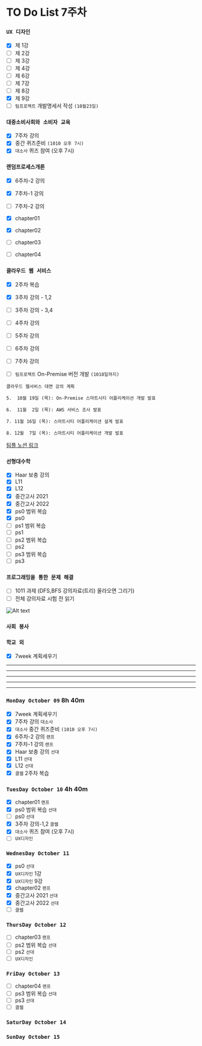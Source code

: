 # TO Do List 7주차

### `UX 디자인` 
- [x] 제 1강
- [ ] 제 2강
- [ ] 제 3강
- [ ] 제 4강
- [ ] 제 6강
- [ ] 제 7강
- [ ] 제 8강
- [x] 제 9강
- [ ] `팀프로젝트` 개발명세서 작성 `(10월23일)`

### `대중소비사회와 소비자 교육`
- [x] 7주차 강의
- [x] 중간 퀴즈준비 `(1010 오후 7시)`
- [x] `대소사` 퀴즈 참여 (오후 7시)

### `랜덤프로세스개론`
- [x] 6주차-2 강의 
- [x] 7주차-1 강의 
- [ ] 7주차-2 강의
- [x] chapter01
- [x] chapter02
- [ ] chapter03
- [ ] chapter04


### `클라우드 웹 서비스`
- [x] 2주차 복습
- [x] 3주차 강의 - 1,2
- [ ] 3주차 강의 - 3,4
- [ ] 4주차 강의
- [ ] 5주차 강의
- [ ] 6주차 강의
- [ ] 7주차 강의
- [ ] `팀프로젝트` On-Premise 버전 개발 `(1018일까지)`


```
클라우드 웹서비스 대면 강의 계획

5.  10월 19일 (목): On-Premise 스마트시티 어플리케이션 개발 발표

6.  11월  2일 (목): AWS 서비스 조사 발표

7. 11월 16일 (목): 스마트시티 어플리케이션 설계 발표

8. 12월  7일 (목): 스마트시티 어플리케이션 개발 발표
```
[팀플 노션 링크](https://www.notion.so/Cloud-Web-Service-Team-Project-cb7f98e2e37c43fd98b7937e0d5018c5)

### `선형대수학`
- [x] Haar 보충 강의
- [x] L11
- [x] L12
- [x] 중간고사 2021
- [x] 중간고사 2022
- [x] ps0 범위 복습
- [x] ps0
- [ ] ps1 범위 복습
- [ ] ps1
- [ ] ps2 범위 복습
- [ ] ps2
- [ ] ps3 범위 복습
- [ ] ps3

### `프로그래밍을 통한 문제 해결`
- [ ] 1011 과제 (DFS,BFS 강의자료(트리) 올라오면 그리기)
- [ ] 전체 강의자료 시험 전 읽기

![Alt text](%E1%84%91%E1%85%B3%E1%84%90%E1%85%A9%E1%86%BC%E1%84%86%E1%85%AE%E1%86%AB%E1%84%80%E1%85%A1%E1%86%BC%E1%84%8B%E1%85%B4%E1%84%80%E1%85%A8%E1%84%92%E1%85%AC%E1%86%A8%E1%84%89%E1%85%A5.png)

### `사회 봉사`


### `학교 외`
- [x] 7week 계획세우기

---
---
---
---
---

### `MonDay October 09` 8h 40m
- [x] 7week 계획세우기
- [x] 7주차 강의    `대소사`
- [x] `대소사` 중간 퀴즈준비 `(1010 오후 7시)`
- [x] 6주차-2 강의 `랜프`
- [x] 7주차-1 강의 `랜프`
- [x] Haar 보충 강의 `선대`
- [x] L11   `선대`
- [x] L12   `선대`
- [x] `클웹` 2주차 복습

### `TuesDay October 10` 4h 40m
- [x] chapter01 `랜프`
- [x] ps0 범위 복습 `선대`
- [ ] ps0   `선대`
- [x] 3주차 강의-1,2 `클웹`
- [x] `대소사` 퀴즈 참여 (오후 7시)
- [ ] `UX디자인`

### `WednesDay October 11` 
- [x] ps0   `선대`
- [x] `UX디자인` 1강
- [x] `UX디자인` 9강
- [x] chapter02 `랜프`
- [x] 중간고사 2021 `선대`
- [x] 중간고사 2022 `선대`
- [ ] `클웹`

### `ThursDay October 12` 
- [ ] chapter03 `랜프`
- [ ] ps2 범위 복습 `선대`
- [ ] ps2   `선대`
- [ ] `UX디자인`

### `FriDay October 13` 
- [ ] chapter04 `랜프`
- [ ] ps3 범위 복습 `선대`
- [ ] ps3   `선대`
- [ ] `클웹`

### `SaturDay October 14` 


### `SunDay October 15` 


